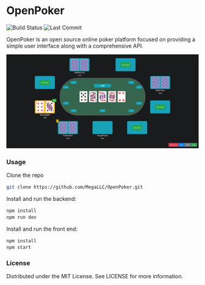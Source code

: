 # OpenPoker

![Build Status](https://img.shields.io/github/workflow/status/MegaLLC/OpenPoker/Jest%20Coverage%20Report)
![Last Commit](https://img.shields.io/github/last-commit/MegaLLC/OpenPoker)

OpenPoker is an open source online poker platform focused on providing a simple user interface along with a comprehensive API.

![](assets/main.png)

### Usage

Clone the repo
```sh
git clone https://github.com/MegaLLC/OpenPoker.git
```

Install and run the backend:
```sh
npm install
npm run dev
```


Install and run the front end:
```sh
npm install
npm start
```

### License

Distributed under the MIT License. See LICENSE for more information.

